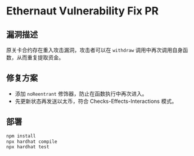 # Ethernaut Vulnerability Fix PR

## 漏洞描述
原关卡合约存在重入攻击漏洞，攻击者可以在 `withdraw` 调用中再次调用自身函数，从而重复提取资金。

## 修复方案
- 添加 `noReentrant` 修饰器，防止在函数执行中再次进入。
- 先更新状态再发送以太币，符合 Checks-Effects-Interactions 模式。

## 部署
```bash
npm install
npx hardhat compile
npx hardhat test
```


